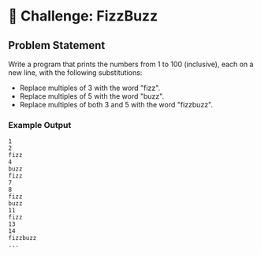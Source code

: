 # 🎯 Challenge: FizzBuzz

## Problem Statement

Write a program that prints the numbers from 1 to 100 (inclusive), each on a new line, with the following substitutions:
- Replace multiples of 3 with the word "fizz".
- Replace multiples of 5 with the word "buzz".
- Replace multiples of both 3 and 5 with the word "fizzbuzz".

### Example Output

    1
    2
    fizz
    4
    buzz
    fizz
    7
    8
    fizz
    buzz
    11
    fizz
    13
    14
    fizzbuzz
    ...